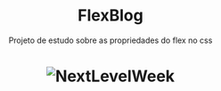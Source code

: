 <h1 align="center">FlexBlog</h1>

<p align="center">Projeto de estudo sobre as propriedades do flex no css</p>

<h1 align="center">
  <img alt="NextLevelWeek" title="#NextLevelWeek" src="https://i.ibb.co/wLZpQXk/127-0-0-1-5500.png" />
</h1>
